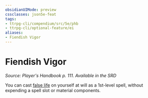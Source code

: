```yaml
---
obsidianUIMode: preview
cssclasses: json5e-feat
tags:
- ttrpg-cli/compendium/src/5e/phb
- ttrpg-cli/optional-feature/ei
aliases:
- Fiendish Vigor
---
```

# Fiendish Vigor
*Source: Player's Handbook p. 111. Available in the <span title='Systems Reference Document (5.1)'>SRD</span>*  

You can cast [false life](/3-Mechanics/CLI/Compendium/spells/false-life.md) on yourself at will as a 1st-level spell, without expending a spell slot or material components.